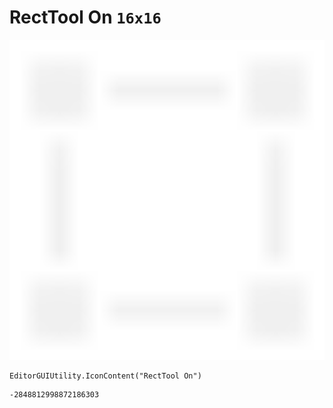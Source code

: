 # RectTool On `16x16`
<img src="/img/RectTool%20On.png" width=512 height=512>

``` CSharp
EditorGUIUtility.IconContent("RectTool On")
```
```
-2848812998872186303
```
